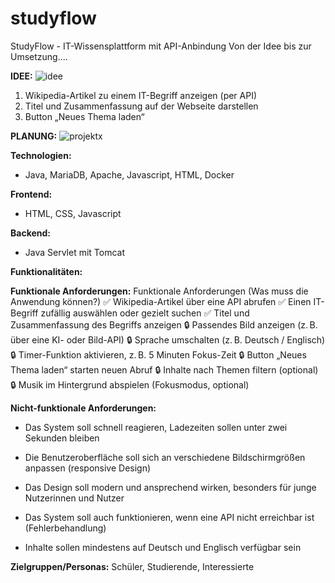 # studyflow
StudyFlow - IT-Wissensplattform mit API-Anbindung
Von der Idee bis zur Umsetzung....

**IDEE:**
![idee](https://github.com/user-attachments/assets/14e8514c-06ed-415e-ba6f-e10d4a7d0291)

1) Wikipedia-Artikel zu einem IT-Begriff anzeigen (per API)
2) Titel und Zusammenfassung auf der Webseite darstellen
3) Button „Neues Thema laden“

**PLANUNG:**
![projektx](https://github.com/user-attachments/assets/adaa597c-1bb6-47cc-9225-2fd8fa993840)

**Technologien:**
- Java, MariaDB, Apache, Javascript, HTML, Docker

**Frontend:**
- HTML, CSS, Javascript

**Backend:**
- Java Servlet mit Tomcat

**Funktionalitäten:**


**Funktionale Anforderungen:**
Funktionale Anforderungen (Was muss die Anwendung können?)
✅ Wikipedia-Artikel über eine API abrufen
✅ Einen IT-Begriff zufällig auswählen oder gezielt suchen
✅ Titel und Zusammenfassung des Begriffs anzeigen
🔒 Passendes Bild anzeigen (z. B. über eine KI- oder Bild-API)
🔒 Sprache umschalten (z. B. Deutsch / Englisch)
🔒 Timer-Funktion aktivieren, z. B. 5 Minuten Fokus-Zeit
🔒 Button „Neues Thema laden“ starten neuen Abruf
🔒 Inhalte nach Themen filtern (optional)
🔒 Musik im Hintergrund abspielen (Fokusmodus, optional)


**Nicht-funktionale Anforderungen:**
- Das System soll schnell reagieren, Ladezeiten sollen unter zwei Sekunden bleiben

- Die Benutzeroberfläche soll sich an verschiedene Bildschirmgrößen anpassen (responsive Design)

- Das Design soll modern und ansprechend wirken, besonders für junge Nutzerinnen und Nutzer

- Das System soll auch funktionieren, wenn eine API nicht erreichbar ist (Fehlerbehandlung)

- Inhalte sollen mindestens auf Deutsch und Englisch verfügbar sein


**Zielgruppen/Personas:** Schüler, Studierende, Interessierte
